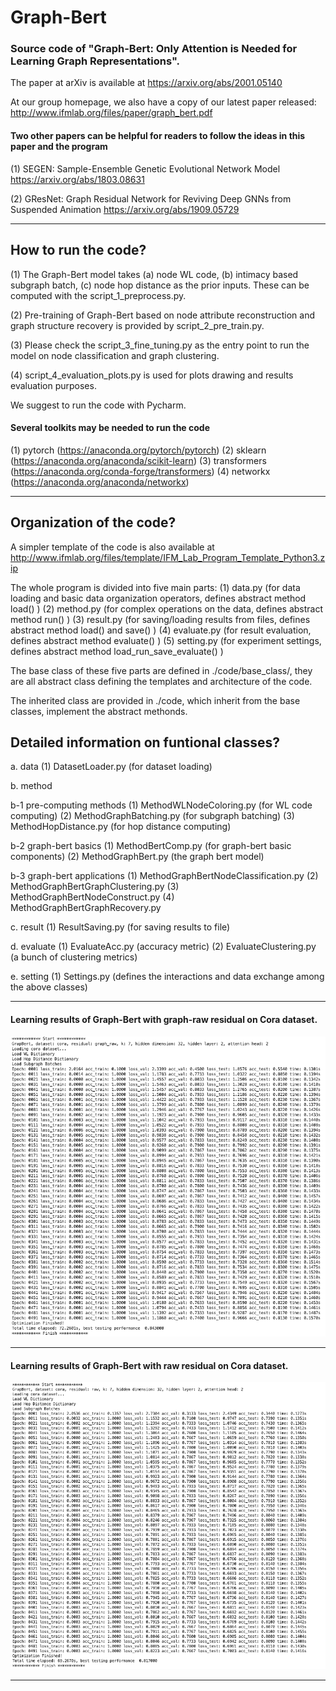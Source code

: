 # Graph-Bert

### Source code of "Graph-Bert: Only Attention is Needed for Learning Graph Representations". 

The paper at arXiv is available at https://arxiv.org/abs/2001.05140

At our group homepage, we also have a copy of our latest paper released: http://www.ifmlab.org/files/paper/graph_bert.pdf

#### Two other papers can be helpful for readers to follow the ideas in this paper and the program

(1) SEGEN: Sample-Ensemble Genetic Evolutional Network Model https://arxiv.org/abs/1803.08631

(2) GResNet: Graph Residual Network for Reviving Deep GNNs from Suspended Animation https://arxiv.org/abs/1909.05729

************************************************************************************************

## How to run the code?

(1) The Graph-Bert model takes (a) node WL code, (b) intimacy based subgraph batch, (c) node hop distance as the prior inputs. These can be computed with the script_1_preprocess.py.

(2) Pre-training of Graph-Bert based on node attribute reconstruction and graph structure recovery is provided by script_2_pre_train.py.

(3) Please check the script_3_fine_tuning.py as the entry point to run the model on node classification and graph clustering. 

(4) script_4_evaluation_plots.py is used for plots drawing and results evaluation purposes.

We suggest to run the code with Pycharm.


#### Several toolkits may be needed to run the code
(1) pytorch (https://anaconda.org/pytorch/pytorch)
(2) sklearn (https://anaconda.org/anaconda/scikit-learn) 
(3) transformers (https://anaconda.org/conda-forge/transformers) 
(4) networkx (https://anaconda.org/anaconda/networkx) 


************************************************************************************************

## Organization of the code?

A simpler template of the code is also available at http://www.ifmlab.org/files/template/IFM_Lab_Program_Template_Python3.zip

The whole program is divided into five main parts:
(1) data.py (for data loading and basic data organization operators, defines abstract method load() )
(2) method.py (for complex operations on the data, defines abstract method run() )
(3) result.py (for saving/loading results from files, defines abstract method load() and save() )
(4) evaluate.py (for result evaluation, defines abstract method evaluate() )
(5) setting.py (for experiment settings, defines abstract method load_run_save_evaluate() )

The base class of these five parts are defined in ./code/base_class/, they are all abstract class defining the templates and architecture of the code.

The inherited class are provided in ./code, which inherit from the base classes, implement the abstract methonds.

## Detailed information on funtional classes?

a. data
(1) DatasetLoader.py (for dataset loading)


b. method

b-1 pre-computing methods
(1) MethodWLNodeColoring.py (for WL code computing)
(2) MethodGraphBatching.py (for subgraph batching)
(3) MethodHopDistance.py (for hop distance computing)

b-2 graph-bert basics
(1) MethodBertComp.py (for graph-bert basic components)
(2) MethodGraphBert.py (the graph bert model)

b-3 graph-bert applications
(1) MethodGraphBertNodeClassification.py 
(2) MethodGraphBertGraphClustering.py
(3) MethodGraphBertNodeConstruct.py
(4) MethodGraphBertGraphRecovery.py


c. result
(1) ResultSaving.py (for saving results to file)


d. evaluate
(1) EvaluateAcc.py (accuracy metric)
(2) EvaluateClustering.py (a bunch of clustering metrics)


e. setting
(1) Settings.py (defines the interactions and data exchange among the above classes)

************************************************************************************************

#### Learning results of Graph-Bert with graph-raw residual on Cora dataset.

![Learning Results of Graph-Bert with Graph Residual on Cora](./result/screenshot/cora_graph_residual_k_7.png)


************************************************************************************************

#### Learning results of Graph-Bert with raw residual on Cora dataset.

![Learning Results of Graph-Bert with Raw Residual on Cora](./result/screenshot/cora_raw_residual_k_7.png)

************************************************************************************************
